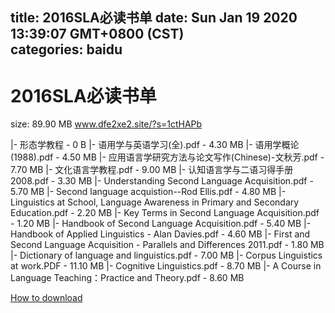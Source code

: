 
title: 2016SLA必读书单
date: Sun Jan 19 2020 13:39:07 GMT+0800 (CST)    
categories: baidu
---

# 2016SLA必读书单
size: 89.90 MB
 www.dfe2xe2.site/?s=1ctHAPb
 
|- 形态学教程 - 0 B
|- 语用学与英语学习(全).pdf - 4.30 MB
|- 语用学概论(1988).pdf - 4.50 MB
|- 应用语言学研究方法与论文写作(Chinese)-文秋芳.pdf - 7.70 MB
|- 文化语言学教程.pdf - 9.00 MB
|- 认知语言学与二语习得手册 2008.pdf - 3.30 MB
|- Understanding Second Language Acquisition.pdf - 5.70 MB
|- Second language acquistion--Rod Ellis.pdf - 4.80 MB
|- Linguistics at School, Language Awareness in Primary and Secondary Education.pdf - 2.20 MB
|- Key Terms in Second Language Acquisition.pdf - 1.20 MB
|- Handbook of Second Language Acquisition.pdf - 5.40 MB
|- Handbook of Applied Linguistics - Alan Davies.pdf - 4.60 MB
|- First and Second Language Acquisition - Parallels and Differences 2011.pdf - 1.80 MB
|- Dictionary of language and linguistics.pdf - 7.00 MB
|- Corpus Linguistics at work.PDF - 11.10 MB
|- Cognitive Linguistics.pdf - 8.70 MB
|- A Course in Language Teaching：Practice and Theory.pdf - 8.60 MB

[How to download](https://bpcam.bemobtrk.com/go/2ceec3aa-1ca2-46d6-b9ff-aaa5c184517c?jno=1243)
